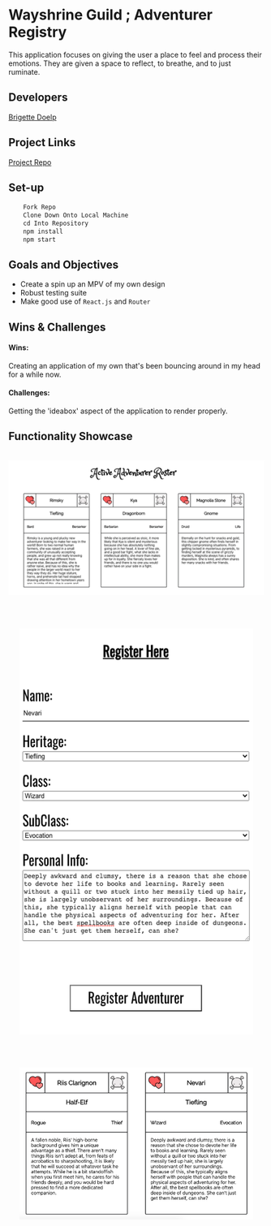 # Wayshrine Guild ; Adventurer Registry

This application focuses on giving the user a place to feel and process their emotions. They are given a space to reflect, to breathe, and to just ruminate.

## Developers
[Brigette Doelp](https://github.com/BrigetteDoelp)

## Project Links
[Project Repo](https://github.com/BrigetteDoelp/wayshrine-adventurer-registry)<br>

## Set-up

  ```
      Fork Repo
      Clone Down Onto Local Machine
      cd Into Repository
      npm install
      npm start
 ```

## Goals and Objectives
- Create a spin up an MPV of my own design
- Robust testing suite
- Make good use of `React.js` and `Router`


## Wins & Challenges
#### Wins:
Creating an application of my own that's been bouncing around in my head for a while now.


#### Challenges:
Getting the 'ideabox' aspect of the application to render properly.

## Functionality Showcase

<p align="center"></br>
  <img src="src/Assets/roster.png" alt="roster page" width="600">
</p><br>

<p align="center"></br>
  <img width="460" height="800" src="src/Assets/registryform.png" alt="adventurer create form">
</p><br>

<p align="center"></br>
  <img width="460" height="300" src="src/Assets/charactercards.png" alt="example of cards">
</p><br>
